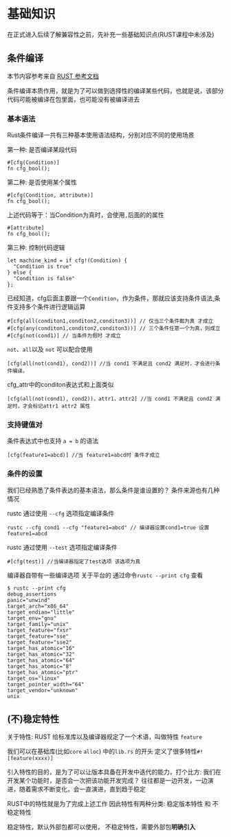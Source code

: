 # 基础知识

在正式进入后续了解兼容性之前，先补充一些基础知识点(RUST课程中未涉及) 


## 条件编译

本节内容参考来自
[RUST 参考文档](https://rustwiki.org/zh-CN/reference/conditional-compilation.html)

条件编译本质作用，就是为了可以做到选择性的编译某些代码，也就是说，该部分代码可能被编译在包里面，也可能没有被编译进去


### 基本语法

Rust条件编译一共有三种基本使用语法结构，分别对应不同的使用场景

第一种: 是否编译某段代码

```
#[cfg(Condition)]
fn cfg_bool(); 
```

第二种: 是否使用某个属性

```
#[cfg(Condition, attribute)]
fn cfg_bool(); 

```
上述代码等于：当Condition为真时，会使用`,`后面的的属性 
```
#[attribute]
fn cfg_bool(); 
```

第三种: 控制代码逻辑

```
let machine_kind = if cfg!(Condition) {
  "Condition is true"
} else {
  "Condition is false"
};
```

已经知道，cfg后面主要跟一个`Condition`，作为条件，那就应该支持条件语法,条件支持多个条件进行逻辑运算

```
#[cfg(all(conditon1,conditon2,conditon3))] // 仅当三个条件都为真 才成立 
#[cfg(any(conditon1,conditon2,conditon3))] // 三个条件任意一个为真，则成立
#[cfg(not(cond1)] // 当条件为假时 才成立
``` 
`not`、`all`以及 `not` 可以配合使用

```
[cfg(all(not(cond1), cond2))] //当 cond1 不满足且 cond2 满足时，才会进行条件编译。
```

cfg_attr中的conditon表达式和上面类似

```
[cfg(all(not(cond1), cond2))，attr1，attr2] //当 cond1 不满足且 cond2 满足时，才会标记attr1 attr2 属性
```

### 支持键值对

条件表达式中也支持 `a = b` 的语法 

```
[cfg(feature1=abcd)] //当 feature1=abcd时 条件才成立
```

### 条件的设置
我们已经熟悉了条件表达的基本语法，那么条件是谁设置的？ 条件来源也有几种情况

rustc 通过使用 `--cfg` 选项指定编译条件

```
rustc --cfg cond1 --cfg "feature1=abcd" // 编译器设置cond1=true 设置feature1=abcd  
```

rustc 通过使用 `--test` 选项指定编译条件 
```
#[cfg(test)] //当编译器指定了test选项 该选项为真
```

编译器自带有一些编译选项 关于平台的 通过命令`rustc --print cfg` 查看
```
$ rustc --print cfg
debug_assertions
panic="unwind"
target_arch="x86_64"
target_endian="little"
target_env="gnu"
target_family="unix"
target_feature="fxsr"
target_feature="sse"
target_feature="sse2"
target_has_atomic="16"
target_has_atomic="32"
target_has_atomic="64"
target_has_atomic="8"
target_has_atomic="ptr"
target_os="linux"
target_pointer_width="64"
target_vendor="unknown"
unix
```


## (不)稳定特性

关于特性: RUST 给标准库以及编译器规定了一个术语，叫做特性 `feature` 

我们可以在基础库(比如`core` `alloc`) 中的`lib.rs` 的开头 定义了很多特性`#![feature(xxxx)]`

引入特性的目的，是为了可以让版本具备在开发中迭代的能力，打个比方:  我们在开发某个功能时，是否会一次把该功能开发完成？
往往都是一边开发，一边演进，随着需求不断变化，会一直演进，直到趋于稳定

RUST中的特性就是为了完成上述工作 因此特性有两种分类: 稳定版本特性 和 不稳定特性 

稳定特性，默认外部包都可以使用， 不稳定特性，需要外部包**明确引入** 












